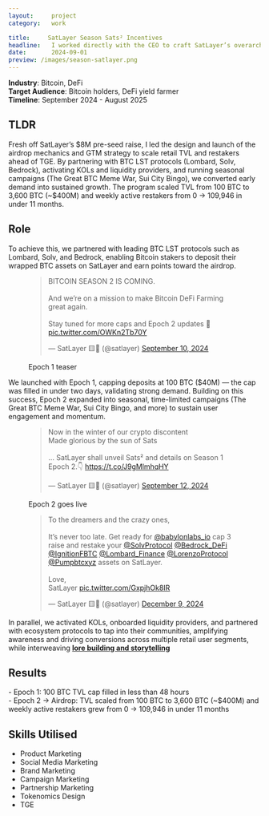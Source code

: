 ```yaml
---
layout:     project
category:   work

title:     SatLayer Season Sats² Incentives 
headline:   I worked directly with the CEO to craft SatLayer’s overarching narrative and positioning, framing it as the foundation of a new economy built on Bitcoin, where the best asset could finally become fully programmable. 
date:       2024-09-01
preview: /images/season-satlayer.png
---
```


**Industry**: Bitcoin, DeFi<br>
**Target Audience**: Bitcoin holders, DeFi yield farmer<br>
**Timeline**: September 2024 - August 2025<br>

## TLDR 
<p>
Fresh off SatLayer’s $8M pre-seed raise, I led the design and launch of the airdrop mechanics and GTM strategy to scale retail TVL and restakers ahead of TGE. By partnering with BTC LST protocols (Lombard, Solv, Bedrock), activating KOLs and liquidity providers, and running seasonal campaigns (The Great BTC Meme War, Sui City Bingo), we converted early demand into sustained growth. The program scaled TVL from 100 BTC to 3,600 BTC (~$400M) and weekly active restakers from 0 → 109,946 in under 11 months.</p>


## Role 

<p>
To achieve this, we partnered with leading BTC LST protocols such as Lombard, Solv, and Bedrock, enabling Bitcoin stakers to deposit their wrapped BTC assets on SatLayer and earn points toward the airdrop.
</p>

<figure><blockquote class="twitter-tweet"><p lang="en" dir="ltr">BITCOIN SEASON 2 IS COMING.<br><br>And we’re on a mission to make Bitcoin DeFi Farming great again. <br><br>Stay tuned for more caps and Epoch 2 updates 👀 <a href="https://t.co/OWKn2Tb70Y">pic.twitter.com/OWKn2Tb70Y</a></p>&mdash; SatLayer 🟨🧊 (@satlayer) <a href="https://twitter.com/satlayer/status/1833493318426366202?ref_src=twsrc%5Etfw">September 10, 2024</a></blockquote> <script async src="https://platform.twitter.com/widgets.js" charset="utf-8"></script><figcaption> Epoch 1 teaser</figcaption></figure>

<p>We launched with Epoch 1, capping deposits at 100 BTC ($40M) — the cap was filled in under two days, validating strong demand. Building on this success, Epoch 2 expanded into seasonal, time-limited campaigns (The Great BTC Meme War, Sui City Bingo, and more) to sustain user engagement and momentum.
</P>

<figure>
<blockquote class="twitter-tweet"><p lang="en" dir="ltr">Now in the winter of our crypto discontent <br>Made glorious by the sun of Sats<br><br>… SatLayer shall unveil Sats² and details on Season 1 Epoch 2.👇 <a href="https://t.co/J9gMlmhqHY">https://t.co/J9gMlmhqHY</a></p>&mdash; SatLayer 🟨🧊 (@satlayer) <a href="https://twitter.com/satlayer/status/1834231179199086805?ref_src=twsrc%5Etfw">September 12, 2024</a></blockquote> <script async src="https://platform.twitter.com/widgets.js" charset="utf-8"></script>
<figcaption>Epoch 2 goes live</figcaption>
</figure>

<figure>
<blockquote class="twitter-tweet"><p lang="en" dir="ltr">To the dreamers and the crazy ones,<br><br>It’s never too late. Get ready for <a href="https://twitter.com/babylonlabs_io?ref_src=twsrc%5Etfw">@babylonlabs_io</a> cap 3 raise and restake your <a href="https://twitter.com/SolvProtocol?ref_src=twsrc%5Etfw">@SolvProtocol</a> <a href="https://twitter.com/Bedrock_DeFi?ref_src=twsrc%5Etfw">@Bedrock_DeFi</a> <a href="https://twitter.com/IgnitionFBTC?ref_src=twsrc%5Etfw">@IgnitionFBTC</a> <a href="https://twitter.com/Lombard_Finance?ref_src=twsrc%5Etfw">@Lombard_Finance</a> <a href="https://twitter.com/LorenzoProtocol?ref_src=twsrc%5Etfw">@LorenzoProtocol</a> <a href="https://twitter.com/Pumpbtcxyz?ref_src=twsrc%5Etfw">@Pumpbtcxyz</a> assets on SatLayer.<br><br>Love, <br>SatLayer <a href="https://t.co/GxpjhOk8IR">pic.twitter.com/GxpjhOk8IR</a></p>&mdash; SatLayer 🟨🧊 (@satlayer) <a href="https://twitter.com/satlayer/status/1866093467916800160?ref_src=twsrc%5Etfw">December 9, 2024</a></blockquote> <script async src="https://platform.twitter.com/widgets.js" charset="utf-8"></script>
</figure>

In parallel, we activated KOLs, onboarded liquidity providers, and partnered with ecosystem protocols to tap into their communities, amplifying awareness and driving conversions across multiple retail user segments, while interweaving  [**lore building and storytelling**](/_posts\2025-09-01-satlayer-worldbuilding.md)


## Results

<p>- Epoch 1: 100 BTC TVL cap filled in less than 48 hours<br>
- Epoch 2 → Airdrop: TVL scaled from 100 BTC to 3,600 BTC (~$400M) and weekly active restakers grew from 0 → 109,946 in under 11 months<br>
</p>


## Skills Utilised
- Product Marketing
- Social Media Marketing
- Brand Marketing 
- Campaign Marketing
- Partnership Marketing
- Tokenomics Design
- TGE
